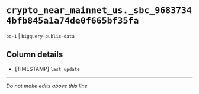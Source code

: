 # `crypto_near_mainnet_us._sbc_96837344bfb845a1a74de0f665bf35fa`
`bq-1` | `bigquery-public-data`

## Column details
* [TIMESTAMP] `last_update`

-------------------------------------------------------------------------------
*Do not make edits above this line.*
